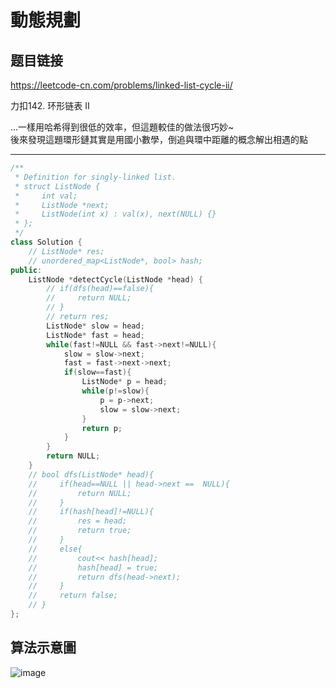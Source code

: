 # 動態規劃

## 题目链接

https://leetcode-cn.com/problems/linked-list-cycle-ii/

力扣142. 环形链表 II

...一樣用哈希得到很低的效率，但這題較佳的做法很巧妙~   
後來發現這題環形鏈其實是用國小數學，倒追與環中距離的概念解出相遇的點
    
---------------------------------------

```cpp
/**
 * Definition for singly-linked list.
 * struct ListNode {
 *     int val;
 *     ListNode *next;
 *     ListNode(int x) : val(x), next(NULL) {}
 * };
 */
class Solution {
    // ListNode* res;
    // unordered_map<ListNode*, bool> hash;
public:
    ListNode *detectCycle(ListNode *head) {
        // if(dfs(head)==false){
        //     return NULL;
        // }
        // return res;
        ListNode* slow = head;
        ListNode* fast = head;
        while(fast!=NULL && fast->next!=NULL){
            slow = slow->next;
            fast = fast->next->next;
            if(slow==fast){
                ListNode* p = head;
                while(p!=slow){
                    p = p->next;
                    slow = slow->next;
                }
                return p;
            }
        }
        return NULL;
    }
    // bool dfs(ListNode* head){
    //     if(head==NULL || head->next ==  NULL){
    //         return NULL;
    //     }
    //     if(hash[head]!=NULL){
    //         res = head;
    //         return true;
    //     }
    //     else{
    //         cout<< hash[head];
    //         hash[head] = true;
    //         return dfs(head->next);
    //     }
    //     return false;
    // }
};

```

算法示意圖
---------------------------------------
![image](https://github.com/raychang0901/LeetcodeCN-/blob/master/img/141%E7%92%B0%E5%BD%A2%E9%8F%88%E8%A1%A8.jpg)
